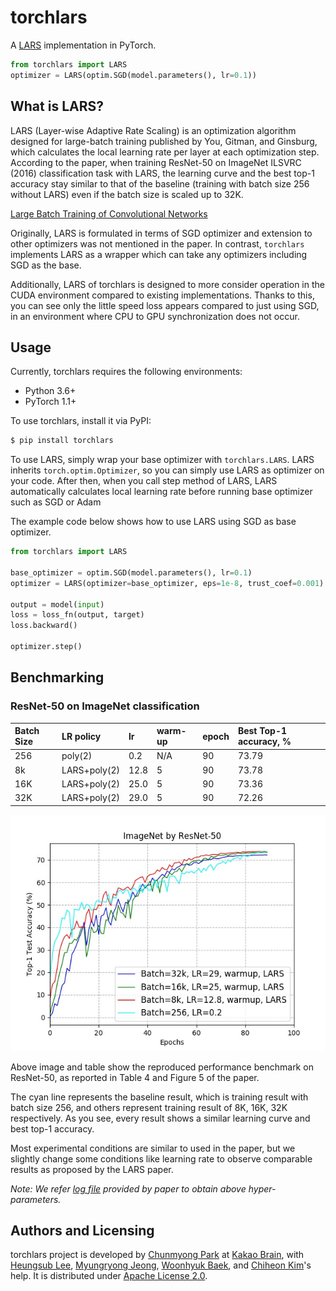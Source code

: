 # torchlars

A [LARS](https://arxiv.org/abs/1708.03888) implementation in PyTorch.

```python
from torchlars import LARS
optimizer = LARS(optim.SGD(model.parameters(), lr=0.1))
```

## What is LARS?

LARS (Layer-wise Adaptive Rate Scaling) is an optimization algorithm designed for large-batch training published by You, Gitman, and Ginsburg, which calculates the local learning rate per layer at each optimization step. According to the paper, when training ResNet-50 on ImageNet ILSVRC (2016) classification task with LARS, the learning curve and the best top-1 accuracy stay similar to that of the baseline (training with batch size 256 without LARS) even if the batch size is scaled up to 32K.

[Large Batch Training of Convolutional Networks](https://arxiv.org/abs/1708.03888)

Originally, LARS is formulated in terms of SGD optimizer and extension to other optimizers was not mentioned in the paper. In contrast, `torchlars` implements LARS as a wrapper which can take any optimizers including SGD as the base.

Additionally, LARS of torchlars is designed to more consider operation in the CUDA environment compared to existing implementations. Thanks to this, you can see only the little speed loss appears compared to just using SGD, in an environment where CPU to GPU synchronization does not occur.

## Usage

Currently, torchlars requires the following environments:

- Python 3.6+
- PyTorch 1.1+

To use torchlars, install it via PyPI:

```bash
$ pip install torchlars
```

To use LARS, simply wrap your base optimizer with `torchlars.LARS`. LARS inherits `torch.optim.Optimizer`, so you can simply use LARS as optimizer on your code. After then, when you call step method of LARS, LARS automatically calculates local learning rate before running base optimizer such as SGD or Adam

The example code below shows how to use LARS using SGD as base optimizer.

```python
from torchlars import LARS

base_optimizer = optim.SGD(model.parameters(), lr=0.1)
optimizer = LARS(optimizer=base_optimizer, eps=1e-8, trust_coef=0.001)

output = model(input)
loss = loss_fn(output, target)
loss.backward()

optimizer.step()
```

## Benchmarking

### ResNet-50 on ImageNet classification

| Batch Size | LR policy    | lr   | warm-up | epoch | Best Top-1 accuracy, % |
| :--------- | :----------- | :--- | :------ | :---- | :--------------------- |
| 256        | poly(2)      | 0.2  | N/A     | 90    | 73.79                  |
| 8k         | LARS+poly(2) | 12.8 | 5       | 90    | 73.78                  |
| 16K        | LARS+poly(2) | 25.0 | 5       | 90    | 73.36                  |
| 32K        | LARS+poly(2) | 29.0 | 5       | 90    | 72.26                  |

![](img/resnet50_test_learning_curves.jpg)

Above image and table show the reproduced performance benchmark on ResNet-50, as reported in Table 4 and Figure 5 of the paper.

The cyan line represents the baseline result, which is training result with batch size 256, and others represent training result of 8K, 16K, 32K respectively. As you see, every result shows a similar learning curve and best top-1 accuracy.

Most experimental conditions are similar to used in the paper, but we slightly change some conditions like learning rate to observe comparable results as proposed by the LARS paper.

_Note: We refer [log file](https://people.eecs.berkeley.edu/~youyang/publications/batch/) provided by paper to obtain above hyper-parameters._

## Authors and Licensing

torchlars project is developed by [Chunmyong Park] at [Kakao Brain], with [Heungsub Lee], [Myungryong Jeong], [Woonhyuk Baek], and [Chiheon Kim]'s help. It is distributed under [Apache License 2.0](LICENSE).

[chiheon kim]: https://github.com/chiheonk

[chunmyong park]: https://github.com/cmpark0126

[heungsub lee]: https://subl.ee/

[kakao brain]: https://kakaobrain.com/

[Woonhyuk Baek]: https://github.com/wbaek

[myungryong jeong]: https://github.com/mrJeong
